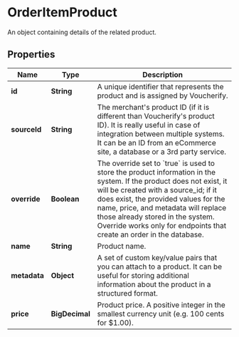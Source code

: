 

# OrderItemProduct

An object containing details of the related product.

## Properties

| Name | Type | Description |
|------------ | ------------- | ------------- |
|**id** | **String** | A unique identifier that represents the product and is assigned by Voucherify. |
|**sourceId** | **String** | The merchant&#39;s product ID (if it is different than Voucherify&#39;s product ID). It is really useful in case of integration between multiple systems. It can be an ID from an eCommerce site, a database or a 3rd party service. |
|**override** | **Boolean** | The override set to &#x60;true&#x60; is used to store the product information in the system. If the product does not exist, it will be created with a source_id; if it does exist, the provided values for the name, price, and metadata will replace those already stored in the system. Override works only for endpoints that create an order in the database. |
|**name** | **String** | Product name. |
|**metadata** | **Object** | A set of custom key/value pairs that you can attach to a product. It can be useful for storing additional information about the product in a structured format. |
|**price** | **BigDecimal** | Product price. A positive integer in the smallest currency unit (e.g. 100 cents for $1.00). |



